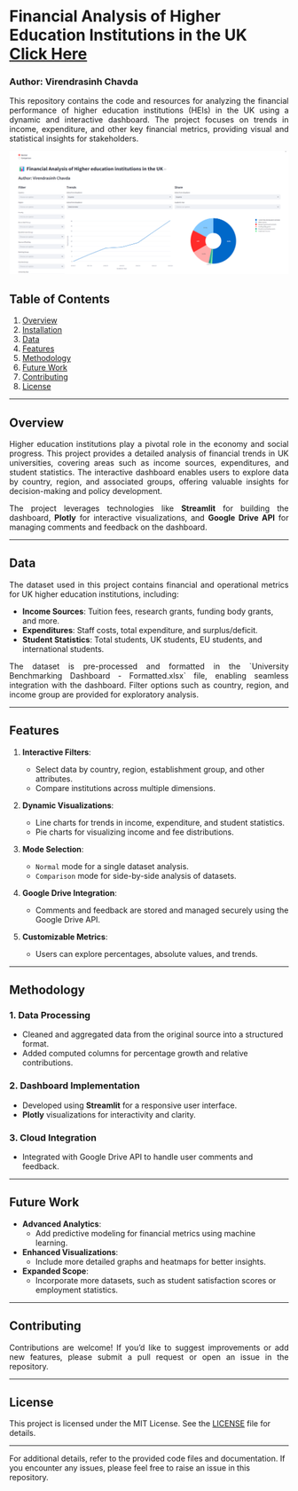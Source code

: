 # Financial Analysis of Higher Education Institutions in the UK [Click Here](https://huggingface.co/spaces/VirendraChavda/Hesa_Dashboard)
### Author: Virendrasinh Chavda

<p align="justify">
This repository contains the code and resources for analyzing the financial performance of higher education institutions (HEIs) in the UK using a dynamic and interactive dashboard. The project focuses on trends in income, expenditure, and other key financial metrics, providing visual and statistical insights for stakeholders.
</p>

![Hesa Dashbord](homepage.png)

## Table of Contents
1. [Overview](#Overview)
2. [Installation](#Installation)
3. [Data](#Data)
4. [Features](#Features)
5. [Methodology](#Methodology)
6. [Future Work](#Future-Work)
7. [Contributing](#Contributing)
8. [License](#License)

---

## Overview
<p align="justify">
Higher education institutions play a pivotal role in the economy and social progress. This project provides a detailed analysis of financial trends in UK universities, covering areas such as income sources, expenditures, and student statistics. The interactive dashboard enables users to explore data by country, region, and associated groups, offering valuable insights for decision-making and policy development.
</p>

<p align="justify">
The project leverages technologies like <strong>Streamlit</strong> for building the dashboard, <strong>Plotly</strong> for interactive visualizations, and <strong>Google Drive API</strong> for managing comments and feedback on the dashboard.
</p>

---

## Data
<p align="justify">
The dataset used in this project contains financial and operational metrics for UK higher education institutions, including:
</p>

- <strong>Income Sources</strong>: Tuition fees, research grants, funding body grants, and more.
- <strong>Expenditures</strong>: Staff costs, total expenditure, and surplus/deficit.
- <strong>Student Statistics</strong>: Total students, UK students, EU students, and international students.

<p align="justify">
The dataset is pre-processed and formatted in the `University Benchmarking Dashboard - Formatted.xlsx` file, enabling seamless integration with the dashboard. Filter options such as country, region, and income group are provided for exploratory analysis.
</p>

---

## Features

1. <strong>Interactive Filters</strong>:
   - Select data by country, region, establishment group, and other attributes.
   - Compare institutions across multiple dimensions.

2. <strong>Dynamic Visualizations</strong>:
   - Line charts for trends in income, expenditure, and student statistics.
   - Pie charts for visualizing income and fee distributions.

3. <strong>Mode Selection</strong>:
   - `Normal` mode for a single dataset analysis.
   - `Comparison` mode for side-by-side analysis of datasets.

4. <strong>Google Drive Integration</strong>:
   - Comments and feedback are stored and managed securely using the Google Drive API.

5. <strong>Customizable Metrics</strong>:
   - Users can explore percentages, absolute values, and trends.

---

## Methodology

### 1. Data Processing
- Cleaned and aggregated data from the original source into a structured format.
- Added computed columns for percentage growth and relative contributions.

### 2. Dashboard Implementation
- Developed using <strong>Streamlit</strong> for a responsive user interface.
- <strong>Plotly</strong> visualizations for interactivity and clarity.

### 3. Cloud Integration
- Integrated with Google Drive API to handle user comments and feedback.

---

## Future Work
- <strong>Advanced Analytics</strong>:
  - Add predictive modeling for financial metrics using machine learning.
- <strong>Enhanced Visualizations</strong>:
  - Include more detailed graphs and heatmaps for better insights.
- <strong>Expanded Scope</strong>:
  - Incorporate more datasets, such as student satisfaction scores or employment statistics.

---

## Contributing
<p align="justify">
Contributions are welcome! If you’d like to suggest improvements or add new features, please submit a pull request or open an issue in the repository.
</p>

---

## License
This project is licensed under the MIT License. See the [LICENSE](./LICENSE) file for details.

---

For additional details, refer to the provided code files and documentation. If you encounter any issues, please feel free to raise an issue in this repository.
